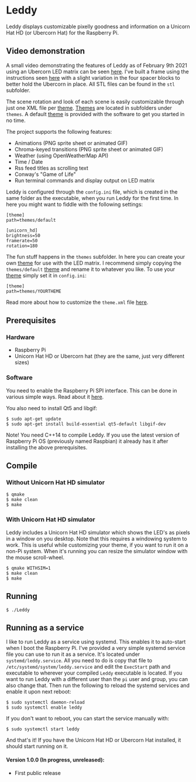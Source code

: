 # Leddy
Leddy displays customizable pixelly goodness and information on a Unicorn Hat HD (or Ubercorn Hat) for the Raspberry Pi.

## Video demonstration
A small video demonstrating the features of Leddy as of February 9th 2021 using an Ubercorn LED matrix can be seen [here](https://youtu.be/06wdx83tDZE). I've built a frame using the instructions seen [here](https://johnmccabe.net/technology/projects/ubercorn-gameframe-pt1) with a slight variation in the four spacer blocks to better hold the Ubercorn in place. All STL files can be found in the `stl` subfolder.

The scene rotation and look of each scene is easily customizable through just one XML file per [theme](docs/THEMES.md). [Themes](docs/THEMES.md) are located in subfolders under `themes`. A default [theme](docs/THEMES.md) is provided with the software to get you started in no time.

The project supports the following features:
- Animations (PNG sprite sheet or animated GIF)
- Chroma-keyed transitions (PNG sprite sheet or animated GIF)
- Weather (using OpenWeatherMap API)
- Time / Date
- Rss feed titles as scrolling text
- Conway's "Game of Life"
- Run terminal commands and display output on LED matrix

Leddy is configured through the `config.ini` file, which is created in the same folder as the executable, when you run Leddy for the first time. In here you might want to fiddle with the following settings:
```
[theme]
path=themes/default

[unicorn_hd]
brightness=50
framerate=50
rotation=180
```
The fun stuff happens in the `themes` subfolder. In here you can create your own [theme](docs/THEMES.md) for use with the LED matrix. I recommend simply copying the `themes/default` [theme](docs/THEMES.md) and rename it to whatever you like. To use your [theme](docs/THEMES.md) simply set it in `config.ini`:
```
[theme]
path=themes/YOURTHEME
```
Read more about how to customize the `theme.xml` file [here](docs/THEMES.md).

## Prerequisites

### Hardware
* Raspberry Pi
* Unicorn Hat HD or Ubercorn hat (they are the same, just very different sizes)

### Software
You need to enable the Raspberry Pi SPI interface. This can be done in various simple ways. Read about it [here](https://www.raspberrypi.org/documentation/hardware/raspberrypi/spi/README.md).

You also need to install Qt5 and libgif:
```
$ sudo apt-get update
$ sudo apt-get install build-essential qt5-default libgif-dev
```
Note! You need C++14 to compile Leddy. If you use the latest version of Raspberry Pi OS (previously named Raspbian) it already has it after installing the above prerequisites.

## Compile
### Without Unicorn Hat HD simulator
```
$ qmake
$ make clean
$ make
```

### With Unicorn Hat HD simulator
Leddy includes a Unicorn Hat HD simulator which shows the LED's as pixels in a window on you desktop. Note that this requires a windowing system to work. This is useful while customizing your theme, if you want to run it on a non-Pi system. When it's running you can resize the simulator window with the mouse scroll-wheel.
```
$ qmake WITHSIM=1
$ make clean
$ make
```

## Running
```
$ ./Leddy
```

## Running as a service
I like to run Leddy as a service using systemd. This enables it to auto-start when I boot the Raspberry Pi. I've provided a very simple systemd service file you can use to run it as a service. It's located under `systemd/leddy.service`. All you need to do is copy that file to `/etc/systemd/system/leddy.service` and edit the `ExecStart` path and executable to wherever your compiled `Leddy` executable is located. If you want to run Leddy with a different user than the `pi` user and group, you can also change that. Then run the following to reload the systemd services and enable it upon next reboot:
```
$ sudo systemctl daemon-reload
$ sudo systemctl enable leddy
```
If you don't want to reboot, you can start the service manually with:
```
$ sudo systemctl start leddy
```
And that's it! If you have the Unicorn Hat HD or Ubercorn Hat installed, it should start running on it.

#### Version 1.0.0 (In progress, unreleased):
* First public release
